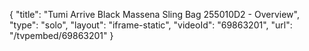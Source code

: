{
    "title": "Tumi Arrive Black Massena Sling Bag 255010D2 - Overview",
    "type": "solo",
    "layout": "iframe-static",
    "videoId": "69863201",
    "url": "\/tvpembed\/69863201"
}